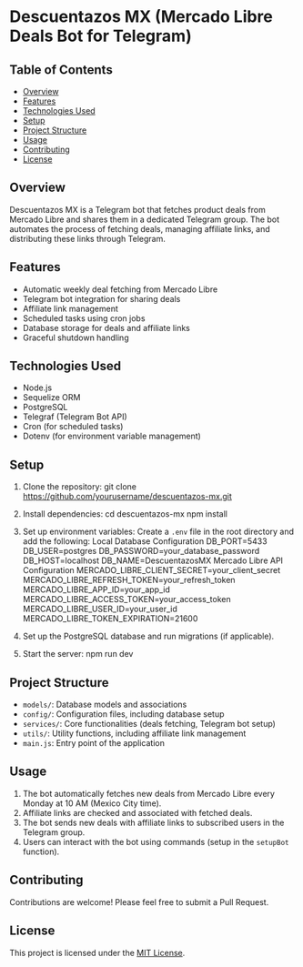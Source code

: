 # Descuentazos MX (Mercado Libre Deals Bot for Telegram)

## Table of Contents

- [Overview](#overview)
- [Features](#features)
- [Technologies Used](#technologies-used)
- [Setup](#setup)
- [Project Structure](#project-structure)
- [Usage](#usage)
- [Contributing](#contributing)
- [License](#license)

## Overview

Descuentazos MX is a Telegram bot that fetches product deals from Mercado Libre and shares them in a dedicated Telegram group. The bot automates the process of fetching deals, managing affiliate links, and distributing these links through Telegram.

## Features

- Automatic weekly deal fetching from Mercado Libre
- Telegram bot integration for sharing deals
- Affiliate link management
- Scheduled tasks using cron jobs
- Database storage for deals and affiliate links
- Graceful shutdown handling

## Technologies Used

- Node.js
- Sequelize ORM
- PostgreSQL
- Telegraf (Telegram Bot API)
- Cron (for scheduled tasks)
- Dotenv (for environment variable management)

## Setup

1. Clone the repository:
   git clone https://github.com/yourusername/descuentazos-mx.git

2. Install dependencies:
   cd descuentazos-mx
   npm install

3. Set up environment variables:
   Create a `.env` file in the root directory and add the following:
   Local Database Configuration
   DB_PORT=5433
   DB_USER=postgres
   DB_PASSWORD=your_database_password
   DB_HOST=localhost
   DB_NAME=DescuentazosMX
   Mercado Libre API Configuration
   MERCADO_LIBRE_CLIENT_SECRET=your_client_secret
   MERCADO_LIBRE_REFRESH_TOKEN=your_refresh_token
   MERCADO_LIBRE_APP_ID=your_app_id
   MERCADO_LIBRE_ACCESS_TOKEN=your_access_token
   MERCADO_LIBRE_USER_ID=your_user_id
   MERCADO_LIBRE_TOKEN_EXPIRATION=21600

4. Set up the PostgreSQL database and run migrations (if applicable).

5. Start the server:
   npm run dev

## Project Structure

- `models/`: Database models and associations
- `config/`: Configuration files, including database setup
- `services/`: Core functionalities (deals fetching, Telegram bot setup)
- `utils/`: Utility functions, including affiliate link management
- `main.js`: Entry point of the application

## Usage

1. The bot automatically fetches new deals from Mercado Libre every Monday at 10 AM (Mexico City time).
2. Affiliate links are checked and associated with fetched deals.
3. The bot sends new deals with affiliate links to subscribed users in the Telegram group.
4. Users can interact with the bot using commands (setup in the `setupBot` function).

## Contributing

Contributions are welcome! Please feel free to submit a Pull Request.

## License

This project is licensed under the [MIT License](LICENSE).
